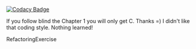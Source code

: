 
[![Codacy Badge](https://api.codacy.com/project/badge/Grade/a8aa3811c3db4d9b9deb9f64b613c805)](https://app.codacy.com/app/phoenixfeder/RefactoringExercise?utm_source=github.com&utm_medium=referral&utm_content=phoenixfeder/RefactoringExercise&utm_campaign=Badge_Grade_Dashboard)

If you follow blind the Chapter 1 you will only get C. Thanks =)
I didn't like that coding style. Nothing learned!

RefactoringExercise

